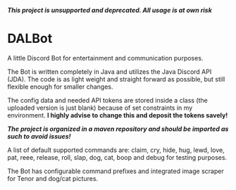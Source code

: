 _**This project is unsupported and deprecated. All usage is at own risk**_


# DALBot
A little Discord Bot for entertainment and communication purposes.

The Bot is written completely in Java and utilizes the Java Discord API (JDA).
The code is as light weight and straight forward as possible, but still flexible enough for smaller changes.

The config data and needed API tokens are stored inside a class (the uploaded version is just blank) because of set constraints in my environment.
 **I highly advise to change this and deposit the tokens savely!**

_**The project is organized in a maven repository and should be imported as such to avoid issues!**_

A list of default supported commands are:
claim, cry, hide, hug, lewd, love, pat, reee, release, roll, slap, dog, cat, boop and debug for testing purposes.

The Bot has configurable command prefixes and integrated image scraper for Tenor and dog/cat pictures.
